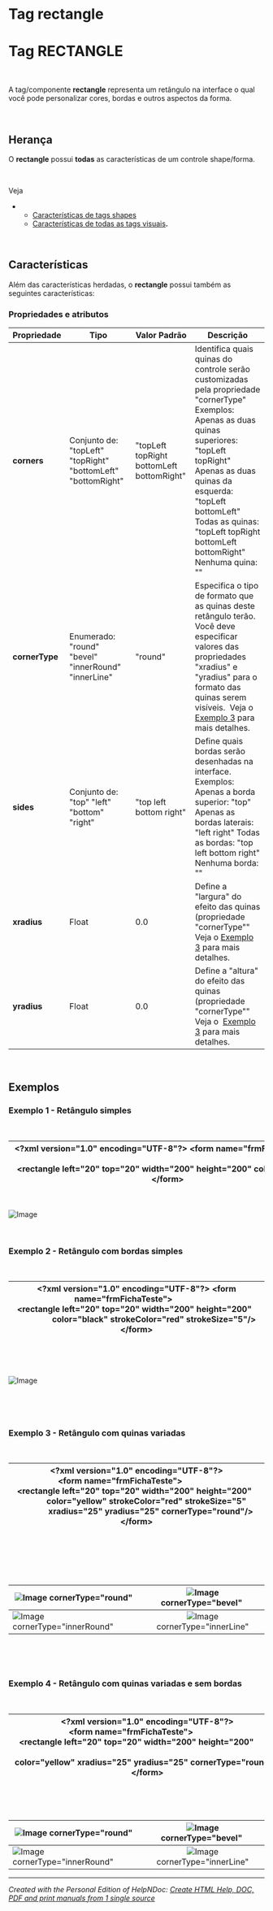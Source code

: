 # Tag rectangle

# Tag RECTANGLE

&nbsp;

A tag/componente **rectangle** representa um retângulo na interface o qual você pode personalizar cores, bordas e outros aspectos da forma.

&nbsp;

## Herança

O **rectangle** possui **todas** as características de um controle shape/forma.&nbsp;

&nbsp;

Veja&nbsp;

* &nbsp;
  * [Características de tags shapes](<Caracteristicasdetagsshapes.md>)
  * [Características de todas as tags visuais](<Caracteristicasdetodasastagsvisu.md>)**.**

&nbsp;

## Características

Além das características herdadas, o **rectangle** possui também as seguintes características:

### Propriedades e atributos

| **Propriedade** | Tipo | Valor Padrão | Descrição |
| --- | --- | --- | --- |
| **corners** | Conjunto de: "topLeft" "topRight" "bottomLeft" "bottomRight"&nbsp; | "topLeft topRight bottomLeft bottomRight" | Identifica quais quinas do controle serão customizadas pela propriedade "cornerType"&nbsp; Exemplos: Apenas as duas quinas superiores: "topLeft topRight" Apenas as duas quinas da esquerda: "topLeft bottomLeft" Todas as quinas: "topLeft topRight bottomLeft bottomRight" Nenhuma quina: "" |
| **cornerType** | Enumerado: "round" "bevel" "innerRound" "innerLine" | "round" | Especifica o tipo de formato que as quinas deste retângulo terão.&nbsp; Você deve especificar valores das propriedades "xradius" e "yradius" para o formato das quinas serem visíveis.&nbsp; Veja o [Exemplo 3](<Tagrectangle.md#Exemplo%203>) para mais detalhes. |
| **sides** | Conjunto de: "top" "left" "bottom" "right" | "top left bottom right" | Define quais bordas serão desenhadas na interface.&nbsp; Exemplos: Apenas a borda superior: "top" Apenas as bordas laterais: "left right" Todas as bordas: "top left bottom right" Nenhuma borda: "" |
| **xradius** | Float | &#48;.0 | Define a "largura" do efeito das quinas (propriedade "cornerType""&nbsp; Veja o [Exemplo 3](<Tagrectangle.md#Exemplo%203>) para mais detalhes. |
| **yradius** | Float | &#48;.0 | Define a "altura" do efeito das quinas (propriedade "cornerType""&nbsp; Veja o&nbsp; [Exemplo 3](<Tagrectangle.md#Exemplo%203>) para mais detalhes. |


&nbsp;

## Exemplos

### Exemplo 1 - Retângulo simples

&nbsp;

| **\<?xml** version="1.0" encoding="UTF-8"**?\>** **\<form** name="frmFichaTeste"**\>**                  **\<rectangle** left="20" top="20" width="200" height="200" color="yellow"**/\>** **\</form\>** |
| --- |


&nbsp;

![Image](<lib/NewItem58.png>)

&nbsp;

### Exemplo 2 - Retângulo com bordas simples

&nbsp;

| **\<?xml** version="1.0" encoding="UTF-8"**?\>** **\<form** name="frmFichaTeste"**\>**               **\<rectangle** left="20" top="20" width="200" height="200" &nbsp; &nbsp; &nbsp; &nbsp; &nbsp; &nbsp; &nbsp; &nbsp; &nbsp; &nbsp; color="black" strokeColor="red" strokeSize="5"**/\>** **\</form\>** |
| --- |


&nbsp;

&nbsp;

![Image](<lib/NewItem59.png>)

&nbsp;

&nbsp;

### Exemplo 3 - Retângulo com quinas variadas

&nbsp;

| **\<?xml** version="1.0" encoding="UTF-8"**?\>** **\<form** name="frmFichaTeste"**\>**                  **\<rectangle** left="20" top="20" width="200" height="200"                    color="yellow" strokeColor="red" strokeSize="5"                    xradius="25" yradius="25" cornerType="round"**/\>** **\</form\>** |
| --- |


&nbsp;

&nbsp;

&nbsp;

|  ![Image](<lib/NewItem61.png>) cornerType="round"&nbsp; |  ![Image](<lib/NewItem62.png>) cornerType="bevel"&nbsp; |
| --- | :---: |
|  ![Image](<lib/NewItem64.png>) cornerType="innerRound" |  ![Image](<lib/NewItem65.png>) cornerType="innerLine" |


&nbsp;

&nbsp;

### Exemplo 4 - Retângulo com quinas variadas e sem bordas

&nbsp;

| **\<?xml** version="1.0" encoding="UTF-8"**?\>** **\<form** name="frmFichaTeste"**\>**                  **\<rectangle** left="20" top="20" width="200" height="200"                    color="yellow" xradius="25" yradius="25" cornerType="round"**/\>** **\</form\>** |
| --- |


&nbsp;

&nbsp;

|  ![Image](<lib/NewItem66.png>) cornerType="round"&nbsp; |  ![Image](<lib/NewItem67.png>) cornerType="bevel"&nbsp; |
| --- | :---: |
|  ![Image](<lib/NewItem68.png>) cornerType="innerRound" |  ![Image](<lib/NewItem69.png>) cornerType="innerLine" |



***
_Created with the Personal Edition of HelpNDoc: [Create HTML Help, DOC, PDF and print manuals from 1 single source](<https://www.helpndoc.com/help-authoring-tool>)_
